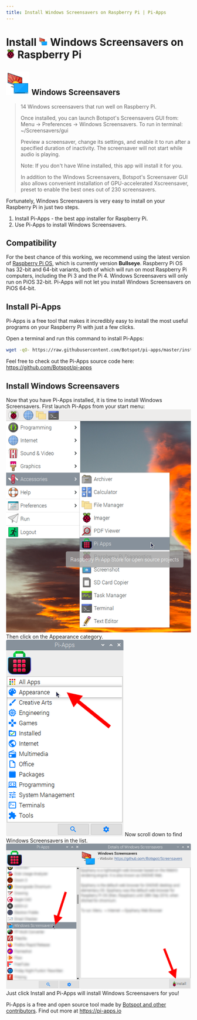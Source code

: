 ```yaml
---
title: Install Windows Screensavers on Raspberry Pi | Pi-Apps
---
```

<div class="simple-install-content content">

# Install <img src="/img/app-icons/Windows Screensavers/icon-64.png" height=24> Windows Screensavers on <img src=/img/other-icons/raspberrypi-icon.svg height=24> Raspberry Pi

## <img src="/img/app-icons/Windows Screensavers/icon-64.png"> Windows Screensavers
> 14 Windows screensavers that run well on Raspberry Pi.
> 
> Once installed, you can launch Botspot's Screensavers GUI from:
> Menu -> Preferences -> Windows Screensavers.
> To run in terminal: ~/Screensavers/gui
> 
> Preview a screensaver, change its settings, and enable it to run after a specified duration of inactivity. The screensaver will not start while audio is playing.
> 
> Note: If you don't have Wine installed, this app will install it for you.
> 
> In addition to the Windows Screensavers, Botspot's Screensaver GUI also allows convenient installation of GPU-accelerated Xscreensaver, preset to enable the best ones out of 230 screensavers.

Fortunately, Windows Screensavers is very easy to install on your Raspberry Pi in just two steps.
1. Install Pi-Apps - the best app installer for Raspberry Pi.
2. Use Pi-Apps to install Windows Screensavers.
</div>
<div class="simple-install-content content">

## Compatibility
For the best chance of this working, we recommend using the latest version of [Raspberry Pi OS](https://www.raspberrypi.com/software/), which is currently version **Bullseye**.
Raspberry Pi OS has 32-bit and 64-bit variants, both of which will run on most Raspberry Pi computers, including the Pi 3 and the Pi 4.
Windows Screensavers will only run on PiOS 32-bit. Pi-Apps will not let you install Windows Screensavers on PiOS 64-bit.
</div>
<div class="simple-install-content content">

## Install Pi-Apps

Pi-Apps is a free tool that makes it incredibly easy to install the most useful programs on your Raspberry Pi with just a few clicks.

Open a terminal and run this command to install Pi-Apps:
```bash
wget -qO- https://raw.githubusercontent.com/Botspot/pi-apps/master/install | bash
```
Feel free to check out the Pi-Apps source code here: https://github.com/Botspot/pi-apps
</div>
<div class="simple-install-content content">

## Install Windows Screensavers

Now that you have Pi-Apps installed, it is time to install Windows Screensavers.
First launch Pi-Apps from your start menu:
<img src="/img/start-menu.png">
Then click on the Appearance category.
<img src="/img/category-selections/Appearance.png">
Now scroll down to find Windows Screensavers in the list.
<img src="/img/app-icons/Windows Screensavers/app-selection.png">
Just click Install and Pi-Apps will install Windows Screensavers for you!
</div>
<div class="simple-install-content content">

Pi-Apps is a free and open source tool made by [Botspot and other contributors](/about/#contributors). Find out more at https://pi-apps.io
</div>
